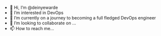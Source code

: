 - 👋 Hi, I’m @deinyewarde
- 👀 I’m interested in DevOps
- 🌱 I’m currently on a journey to becoming a full fledged DevOps engineer
- 💞️ I’m looking to collaborate on ...
- 📫 How to reach me...

<!---
deinyewarde/deinyewarde is a ✨ special ✨ repository because its `README.md` (this file) appears on your GitHub profile.
You can click the Preview link to take a look at your changes.
--->
